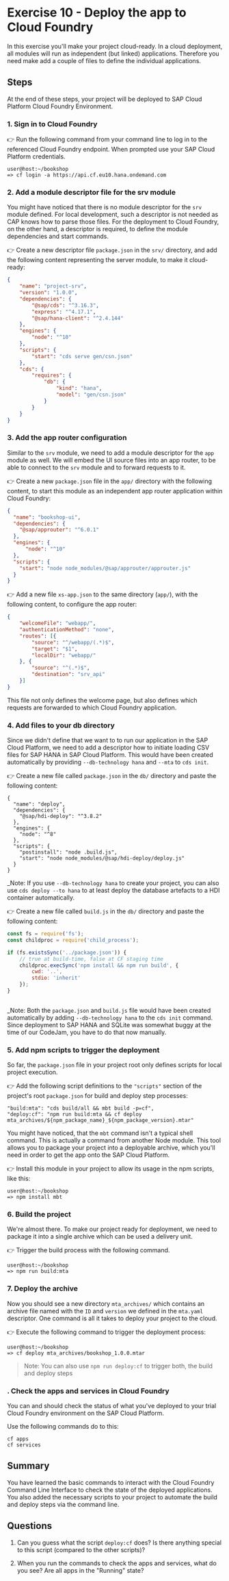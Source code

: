 # Exercise 10 - Deploy the app to Cloud Foundry


In this exercise you'll make your project cloud-ready. In a cloud deployment, all modules will run as independent (but linked) applications. Therefore you need make add a couple of files to define the individual applications.


## Steps

At the end of these steps, your project will be deployed to SAP Cloud Platform Cloud Foundry Environment.

### 1. Sign in to Cloud Foundry

:point_right: Run the following command from your command line to log in to the referenced Cloud Foundry endpoint. When prompted use your SAP Cloud Platform credentials.

```
user@host:~/bookshop
=> cf login -a https://api.cf.eu10.hana.ondemand.com
```

### 2. Add a module descriptor file for the srv module

You might have noticed that there is no module descriptor for the `srv` module defined. For local development, such a descriptor is not needed as CAP knows how to parse those files. For the deployment to Cloud Foundry, on the other hand, a descriptor is required, to define the module dependencies and start commands.

:point_right: Create a new descriptor file `package.json` in the `srv/` directory, and add the following content representing the server module, to make it cloud-ready:

```json
{
    "name": "project-srv",
    "version": "1.0.0",
    "dependencies": {
        "@sap/cds": "^3.16.3",
        "express": "^4.17.1",
        "@sap/hana-client": "^2.4.144"
    },
    "engines": {
        "node": "^10"
    },
    "scripts": {
        "start": "cds serve gen/csn.json"
    },
    "cds": {
        "requires": {
            "db": {
                "kind": "hana",
                "model": "gen/csn.json"
            }
        }
    }
}

```



### 3. Add the app router configuration

Similar to the `srv` module, we need to add a module descriptor for the `app` module as well. We will embed the UI source files into an app router, to be able to connect to the `srv` module and to forward requests to it.

:point_right: Create a new `package.json` file in the `app/` directory with the following content, to start this module as an independent app router application within Cloud Foundry:

```json
{
  "name": "bookshop-ui",
  "dependencies": {
    "@sap/approuter": "^6.0.1"
  },
  "engines": {
      "node": "^10"
  },
  "scripts": {
    "start": "node node_modules/@sap/approuter/approuter.js"
  }
}
```

:point_right: Add a new file `xs-app.json` to the same directory (`app/`), with the following content, to configure the app router:

```json
{
    "welcomeFile": "webapp/",
    "authenticationMethod": "none",
    "routes": [{
        "source": "^/webapp/(.*)$",
        "target": "$1",
        "localDir": "webapp/"
    }, {
        "source": "^(.*)$",
        "destination": "srv_api"
    }]
}

```

This file not only defines the welcome page, but also defines which requests are forwarded to which Cloud Foundry application.

### 4. Add files to your db directory

Since we didn't define that we want to to run our application in the SAP Cloud Platform, we need to add a descriptor how to initiate loading CSV files for SAP HANA in SAP Cloud Platform. This would have been created automatically by providing `--db-technology hana` and `--mta` to `cds init`.

:point_right: Create a new file called `package.json` in the `db/` directory and paste the following content: 

```
{
  "name": "deploy",
  "dependencies": {
    "@sap/hdi-deploy": "^3.8.2"
  },
  "engines": {
    "node": "^8"
  },
  "scripts": {
    "postinstall": "node .build.js",
    "start": "node node_modules/@sap/hdi-deploy/deploy.js"
  }
}

```

_Note: If you use `--db-technology hana` to create your project, you can also use `cds deploy --to hana` to at least deploy the database artefacts to a HDI container automatically.

:point_right: Create a new file called `build.js` in the `db/` directory and paste the following content: 

```JavaScript
const fs = require('fs');
const childproc = require('child_process');

if (fs.existsSync('../package.json')) {
    // true at build-time, false at CF staging time
    childproc.execSync('npm install && npm run build', {
        cwd: '..',
        stdio: 'inherit'
    });
}
 
```

_Note: Both the `package.json` and `build.js` file would have been created automatically by adding `--db-technology hana` to the `cds init` command. Since deployment to SAP HANA and SQLite was somewhat buggy at the time of our CodeJam, you have to do that now manually. 

### 5. Add npm scripts to trigger the deployment

So far, the `package.json` file in your project root only defines scripts for local project execution.


:point_right: Add the following script definitions to the `"scripts"` section of the project's root `package.json` for build and deploy step processes:

```
"build:mta": "cds build/all && mbt build -p=cf",
"deploy:cf": "npm run build:mta && cf deploy mta_archives/${npm_package_name}_${npm_package_version}.mtar"
```

You might have noticed, that the `mbt` command isn't a typical shell command. This is actually a command from another Node module. This tool allows you to package your project into a deployable archive, which you'll need in order to get the app  onto the SAP Cloud Platform.

:point_right: Install this module in your project to allow its usage in the npm scripts, like this:

```
user@host:~/bookshop
=> npm install mbt
```

### 6. Build the project
We're almost there. To make our project ready for deployment, we need to package it into a single archive which can be used a delivery unit.

:point_right: Trigger the build process with the following command.
```
user@host:~/bookshop
=> npm run build:mta
```
### 7. Deploy the archive
Now you should see a new directory `mta_archives/` which contains an archive file named with the `ID` and `version` we defined in the `mta.yaml` descriptor. One command is all it takes to deploy your project to the cloud.

:point_right: Execute the following command to trigger the deployment process:

```
user@host:~/bookshop
=> cf deploy mta_archives/bookshop_1.0.0.mtar
```

> Note: You can also use `npm run deploy:cf` to trigger both, the build and deploy steps


### . Check the apps and services in Cloud Foundry

You can and should check the status of what you've deployed to your trial Cloud Foundry environment on the SAP Cloud Platform. 

Use the following commands do to this:

```
cf apps
cf services
```

## Summary

You have learned the basic commands to interact with the Cloud Foundry Command Line Interface to check the state of the deployed applications. You also added the necessary scripts to your project to automate the build and deploy steps via the command line.

## Questions

1. Can you guess what the script `deploy:cf` does? Is there anything special to this script (compared to the other scripts)?

1. When you run the commands to check the apps and services, what do you see? Are all apps in the "Running" state?
